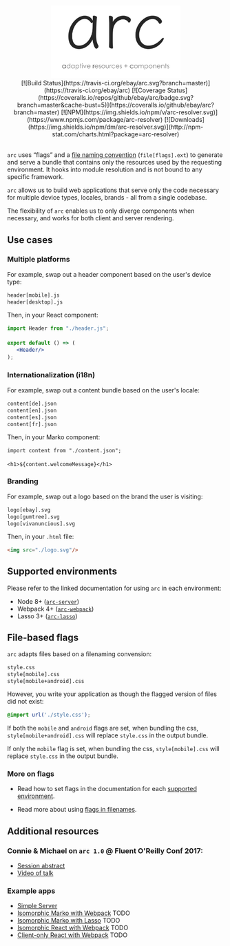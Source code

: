 <center>
   <img width="300" src="./logo.png"/><br>
   [![Build Status](https://travis-ci.org/ebay/arc.svg?branch=master)](https://travis-ci.org/ebay/arc)
   [![Coverage Status](https://coveralls.io/repos/github/ebay/arc/badge.svg?branch=master&cache-bust=5)](https://coveralls.io/github/ebay/arc?branch=master)
   [![NPM](https://img.shields.io/npm/v/arc-resolver.svg)](https://www.npmjs.com/package/arc-resolver)
   [![Downloads](https://img.shields.io/npm/dm/arc-resolver.svg)](http://npm-stat.com/charts.html?package=arc-resolver)
</center>
<br>

`arc` uses “flags” and a [file naming convention](#file-based-flags) (`file[flags].ext`) to generate and serve a bundle that contains only the resources used by the requesting environment. It hooks into module resolution and is not bound to any specific framework.

`arc` allows us to build web applications that serve only the code necessary for multiple device types, locales, brands - all from a single codebase.

The flexibility of `arc` enables us to only diverge components when necessary, and works for both client and server rendering.

## Use cases

### Multiple platforms

For example, swap out a header component based on the user's device type:

```
header[mobile].js
header[desktop].js
```

Then, in your React component:

```jsx
import Header from "./header.js";

export default () => (
   <Header/>
);
```

### Internationalization (i18n)

For example, swap out a content bundle based on the user's locale:

```
content[de].json
content[en].json
content[es].json
content[fr].json
```

Then, in your Marko component:

```marko
import content from "./content.json";

<h1>${content.welcomeMessage}</h1>
```

### Branding

For example, swap out a logo based on the brand the user is visiting:

```
logo[ebay].svg
logo[gumtree].svg
logo[vivanuncious].svg
```

Then, in your `.html` file:

```html
<img src="./logo.svg"/>
```

## Supported environments

Please refer to the linked documentation for using `arc` in each environment:

- Node 8+ ([`arc-server`](./packages/arc-server))
- Webpack 4+ ([`arc-webpack`](./packages/arc-webpack))
- Lasso 3+ ([`arc-lasso`](./packages/arc-lasso))

## File-based flags

`arc` adapts files based on a filenaming convension:

```
style.css
style[mobile].css
style[mobile+android].css
```

However, you write your application as though the flagged version of files did not exist:

```css
@import url('./style.css');
```

If both the `mobile` and `android` flags are set, when bundling the css, `style[mobile+android].css` will replace `style.css` in the output bundle.

If only the `mobile` flag is set, when bundling the css, `style[mobile].css` will replace `style.css` in the output bundle.

### More on flags

- Read how to set flags in the documentation for each [supported environment](#supported-environments).

- Read more about using [flags in filenames](./packages/arc-resolver).

## Additional resources

### Connie & Michael on `arc 1.0` @ Fluent O'Reilly Conf 2017:

- [Session abstract](https://conferences.oreilly.com/fluent/fl-ca/public/schedule/detail/58976)    
- [Video of talk](https://vimeo.com/229162833/c2727d5436)

### Example apps

- [Simple Server](./packages/example-arc-server)
- [Isomorphic Marko with Webpack]() TODO
- [Isomorphic Marko with Lasso]() TODO
- [Isomorphic React with Webpack]() TODO
- [Client-only React with Webpack]() TODO